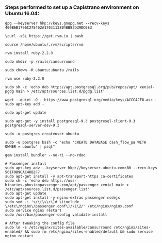 ### Steps performed to set up a Capistrano environment on Ubuntu 16.04:

    gpg --keyserver hkp://keys.gnupg.net --recv-keys 409B6B1796C275462A1703113804BB82D39DC0E3

    \curl -sSL https://get.rvm.io | bash

    source /home/ubuntu/.rvm/scripts/rvm

    rvm install ruby-2.2.0

    sudo mkdir -p /rails/cansurround

    sudo chown -R ubuntu:ubuntu /rails

    rvm use ruby-2.2.0

    sudo sh -c 'echo deb http://apt.postgresql.org/pub/repos/apt/ xenial-pgdg main > /etc/apt/sources.list.d/pgdg.list'

    wget --quiet -O - https://www.postgresql.org/media/keys/ACCC4CF8.asc | sudo apt-key add -

    sudo apt-get update

    sudo apt-get -y install postgresql-9.3 postgresql-client-9.3 postgresql-server-dev-9.3

    sudo -u postgres createuser ubuntu

    sudo -u postgres bash -c "echo 'CREATE DATABASE cash_flow_pa WITH OWNER = ubuntu' | psql"

    gem install bundler --no-ri --no-rdoc

    # Passenger install
    sudo apt-key adv --keyserver hkp://keyserver.ubuntu.com:80 --recv-keys 561F9B9CAC40B2F7
    sudo apt-get install -y apt-transport-https ca-certificates
    sudo sh -c 'echo deb https://oss-binaries.phusionpassenger.com/apt/passenger xenial main > /etc/apt/sources.list.d/passenger.list'
    sudo apt-get update
    sudo apt-get install -y nginx-extras passenger nodejs
    sudo sed -i 's/\(\s\+\)# \(include \/etc\/nginx\/passenger.conf\)/\1\2/' /etc/nginx/nginx.conf
    sudo service nginx restart
    sudo /usr/bin/passenger-config validate-install

    # After tweaking the config file
    sudo ln -s /etc/nginx/sites-available/cansurround /etc/nginx/sites-enabled/ && sudo rm /etc/nginx/sites-enabled/default && sudo service nginx restart

